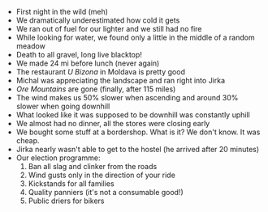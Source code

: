 - First night in the wild (meh)
- We dramatically underestimated how cold it gets
- We ran out of fuel for our lighter and we still had no fire
- While looking for water, we found only a little in the middle of a random meadow
- Death to all gravel, long live blacktop!
- We made 24 mi before lunch (never again)
- The restaurant _U Bizona_ in Moldava is pretty good
- Michal was appreciating the landscape and ran right into Jirka
- _Ore Mountains_ are gone (finally, after 115 miles)
- The wind makes us 50% slower when ascending and around 30% slower when going downhill
- What looked like it was supposed to be downhill was constantly uphill
- We almost had no dinner, all the stores were closing early
- We bought some stuff at a bordershop. What is it? We don't know. It was cheap.
- Jirka nearly wasn't able to get to the hostel (he arrived after 20 minutes)
- Our election programme:
  1. Ban all slag and clinker from the roads
  2. Wind gusts only in the direction of your ride
  3. Kickstands for all families
  4. Quality panniers (it's not a consumable good!)
	5. Public driers for bikers

